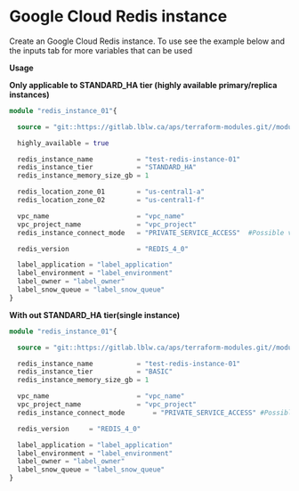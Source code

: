 # Google Cloud Redis instance

Create an Google Cloud Redis instance. To use see the example below and the inputs tab for more variables that can be used

**Usage**

**Only applicable to STANDARD_HA tier (highly available primary/replica instances)** 

```terraform
module "redis_instance_01"{

  source = "git::https://gitlab.lblw.ca/aps/terraform-modules.git//modules/google_redis_instance?ref=master"

  highly_available = true

  redis_instance_name           = "test-redis-instance-01"
  redis_instance_tier           = "STANDARD_HA"
  redis_instance_memory_size_gb = 1

  redis_location_zone_01        = "us-central1-a"
  redis_location_zone_02        = "us-central1-f"

  vpc_name                      = "vpc_name"
  vpc_project_name              = "vpc_project"
  redis_instance_connect_mode   = "PRIVATE_SERVICE_ACCESS"  #Possible values are DIRECT_PEERING and PRIVATE_SERVICE_ACCESS

  redis_version                 = "REDIS_4_0"

  label_application = "label_application"
  label_environment = "label_environment"
  label_owner = "label_owner"
  label_snow_queue = "label_snow_queue"
}
```

**With out STANDARD_HA tier(single instance)** 

```terraform
module "redis_instance_01"{

  source = "git::https://gitlab.lblw.ca/aps/terraform-modules.git//modules/google_redis_instance?ref=master"

  redis_instance_name           = "test-redis-instance-01"
  redis_instance_tier           = "BASIC"
  redis_instance_memory_size_gb = 1

  vpc_name                      = "vpc_name"
  vpc_project_name              = "vpc_project"
  redis_instance_connect_mode       = "PRIVATE_SERVICE_ACCESS" #Possible values are DIRECT_PEERING and PRIVATE_SERVICE_ACCESS

  redis_version     = "REDIS_4_0"

  label_application = "label_application"
  label_environment = "label_environment"
  label_owner = "label_owner"
  label_snow_queue = "label_snow_queue"
}
```